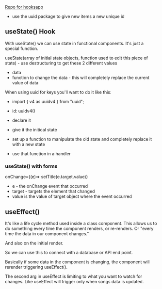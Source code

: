 [Repo for hooksapp](https://github.com/ryan258/hooksapp)

- use the uuid package to give new items a new unique id

## useState() Hook

With useState() we can use state in functional components. It's just a special function.

useState(array of initial state objects, function used to edit this piece of state) - use destructuring to get these 2 different values

- data
- function to change the data - this will completely replace the current value of data

When using uuid for keys you'll want to do it like this:

- import { v4 as uuidv4 } from "uuid";
- id: uuidv4()

- declare it
- give it the initical state
- set up a function to manipulate the old state and completely replace it with a new state
- use that function in a handler

### useState() with forms

onChange={(e)=> setTitle(e.target.value)}

- e - the onChange event that occurred
- target - targets the element that changed
- value is the value of target object where the event occurred

## useEffect()

It's like a life cycle method used inside a class component. This allows us to do something every time the component renders, or re-renders. Or "every time the data in our component changes."

And also on the initial render.

So we can use this to connect with a database or API end point.

Basically if some data in the component is changing, the component will rerender triggering useEffect().

The second arg in useEffect is limiting to what you want to watch for changes. Like useEffect will trigger only when songs data is updated.
